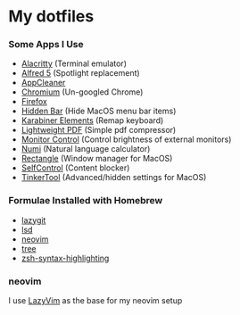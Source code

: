 # My dotfiles

### Some Apps I Use
- [Alacritty](https://github.com/alacritty/alacritty) (Terminal emulator)
- [Alfred 5](https://www.alfredapp.com/) (Spotlight replacement)
- [AppCleaner](https://freemacsoft.net/appcleaner/)
- [Chromium](https://www.chromium.org/Home/) (Un-googled Chrome)
- [Firefox](https://www.mozilla.org/en-CA/firefox/new/)
- [Hidden Bar](https://github.com/dwarvesf/hidden) (Hide MacOS menu bar items)
- [Karabiner Elements](https://karabiner-elements.pqrs.org/) (Remap keyboard)
- [Lightweight PDF](https://lightweightpdf.com/) (Simple pdf compressor)
- [Monitor Control](https://github.com/MonitorControl/MonitorControl) (Control brightness of external monitors)
- [Numi](https://numi.app/) (Natural language calculator)
- [Rectangle](https://rectangleapp.com/) (Window manager for MacOS)
- [SelfControl](https://selfcontrolapp.com/) (Content blocker)
- [TinkerTool](https://www.bresink.com/osx/0TinkerTool/download.php) (Advanced/hidden settings for MacOS)

### Formulae Installed with Homebrew
- [lazygit](https://formulae.brew.sh/formula/lazygit)
- [lsd](https://formulae.brew.sh/formula/lsd)
- [neovim](https://formulae.brew.sh/formula/neovim)
- [tree](https://formulae.brew.sh/formula/tree)
- [zsh-syntax-highlighting](https://formulae.brew.sh/formula/zsh-syntax-highlighting)

### neovim
I use [LazyVim](https://www.lazyvim.org/) as the base for my neovim setup

